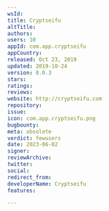 ```yaml
---
wsId: 
title: Cryptseifu
altTitle: 
authors: 
users: 10
appId: com.app.cryptseifu
appCountry: 
released: Oct 23, 2019
updated: 2019-10-24
version: 0.0.3
stars: 
ratings: 
reviews: 
website: http://cryptseifu.com
repository: 
issue: 
icon: com.app.cryptseifu.png
bugbounty: 
meta: obsolete
verdict: fewusers
date: 2023-06-02
signer: 
reviewArchive: 
twitter: 
social: 
redirect_from: 
developerName: Cryptseifu
features: 

---
```


